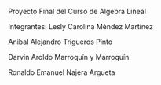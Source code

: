 Proyecto Final del Curso de Algebra Lineal 

Integrantes: 
Lesly Carolina Méndez Martínez 

Anibal Alejandro Trigueros Pinto

Darvin Aroldo Marroquín y Marroquín 

Ronaldo Emanuel Najera Argueta 
